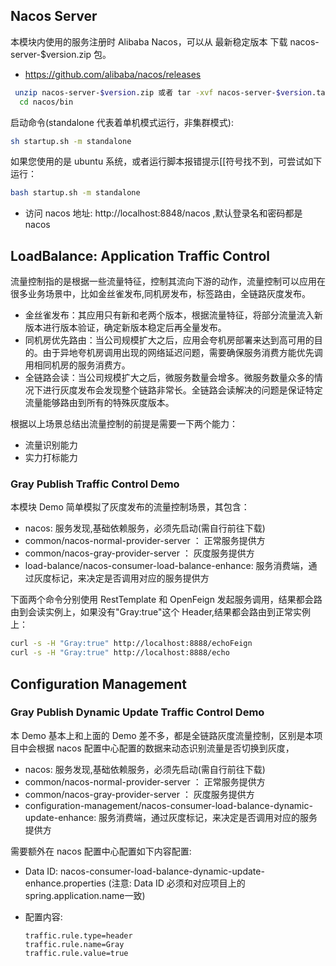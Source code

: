 ## Nacos Server

本模块内使用的服务注册时 Alibaba Nacos，可以从 最新稳定版本 下载 nacos-server-$version.zip 包。

- https://github.com/alibaba/nacos/releases

```sh
 unzip nacos-server-$version.zip 或者 tar -xvf nacos-server-$version.tar.gz
  cd nacos/bin
```

启动命令(standalone 代表着单机模式运行，非集群模式):

```sh
sh startup.sh -m standalone
```

如果您使用的是 ubuntu 系统，或者运行脚本报错提示[[符号找不到，可尝试如下运行：

```sh
bash startup.sh -m standalone
```

- 访问 nacos 地址: http://localhost:8848/nacos ,默认登录名和密码都是 nacos

## LoadBalance: Application Traffic Control

流量控制指的是根据一些流量特征，控制其流向下游的动作，流量控制可以应用在很多业务场景中，比如金丝雀发布,同机房发布，标签路由，全链路灰度发布。

- 金丝雀发布：其应用只有新和老两个版本，根据流量特征，将部分流量流入新版本进行版本验证，确定新版本稳定后再全量发布。
- 同机房优先路由：当公司规模扩大之后，应用会夸机房部署来达到高可用的目的。由于异地夸机房调用出现的网络延迟问题，需要确保服务消费方能优先调用相同机房的服务消费方。
- 全链路会读：当公司规模扩大之后，微服务数量会增多。微服务数量众多的情况下进行灰度发布会发现整个链路非常长。全链路会读解决的问题是保证特定流量能够路由到所有的特殊灰度版本。

根据以上场景总结出流量控制的前提是需要一下两个能力：

- 流量识别能力
- 实力打标能力

### Gray Publish Traffic Control Demo

本模块 Demo 简单模拟了灰度发布的流量控制场景，其包含：

- nacos: 服务发现,基础依赖服务，必须先启动(需自行前往下载)
- common/nacos-normal-provider-server ： 正常服务提供方
- common/nacos-gray-provider-server ： 灰度服务提供方
- load-balance/nacos-consumer-load-balance-enhance: 服务消费端，通过灰度标记，来决定是否调用对应的服务提供方

下面两个命令分别使用 RestTemplate 和 OpenFeign 发起服务调用，结果都会路由到会读实例上，如果没有"Gray:true"这个 Header,结果都会路由到正常实例上：

```sh
curl -s -H "Gray:true" http://localhost:8888/echoFeign
curl -s -H "Gray:true" http://localhost:8888/echo
```

## Configuration Management

### Gray Publish Dynamic Update Traffic Control Demo

本 Demo 基本上和上面的 Demo 差不多，都是全链路灰度流量控制，区别是本项目中会根据 nacos 配置中心配置的数据来动态识别流量是否切换到灰度，

- nacos: 服务发现,基础依赖服务，必须先启动(需自行前往下载)
- common/nacos-normal-provider-server ： 正常服务提供方
- common/nacos-gray-provider-server ： 灰度服务提供方
- configuration-management/nacos-consumer-load-balance-dynamic-update-enhance: 服务消费端，通过灰度标记，来决定是否调用对应的服务提供方

需要额外在 nacos 配置中心配置如下内容配置:

- Data ID: nacos-consumer-load-balance-dynamic-update-enhance.properties
  (注意: Data ID 必须和对应项目上的spring.application.name一致)

- 配置内容:
  ```properties
  traffic.rule.type=header
  traffic.rule.name=Gray
  traffic.rule.value=true
  ```
